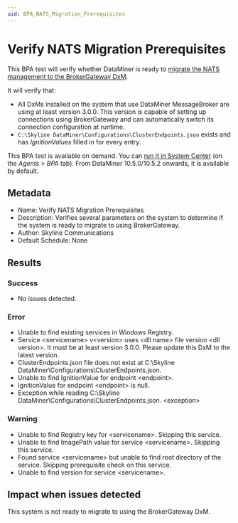 ```yaml
---
uid: BPA_NATS_Migration_Prerequisites
---
```


# Verify NATS Migration Prerequisites

This BPA test will verify whether DataMiner is ready to [migrate the NATS management to the BrokerGateway DxM](xref:BrokerGateway_Migration).

It will verify that:

- All DxMs installed on the system that use DataMiner MessageBroker are using at least version 3.0.0. This version is capable of setting up connections using BrokerGateway and can automatically switch its connection configuration at runtime.
- `C:\Skyline DataMiner\Configurations\ClusterEndpoints.json` exists and has *IgnitionValues* filled in for every entry.

This BPA test is available on demand. You can [run it in System Center](xref:Running_BPA_tests) (on the *Agents > BPA* tab). From DataMiner 10.5.0/10.5.2 onwards, it is available by default.<!-- RN 40906 -->

## Metadata

- Name: Verify NATS Migration Prerequisites
- Description: Verifies several parameters on the system to determine if the system is ready to migrate to using BrokerGateway.
- Author: Skyline Communications
- Default Schedule: None

## Results

### Success

- No issues detected.

### Error

- Unable to find existing services in Windows Registry.
- Service \<servicename\> v\<version\> uses \<dll name\> file version \<dll version\>. It must be at least version 3.0.0. Please update this DxM to the latest version.
- ClusterEndpoints.json file does not exist at C:\\Skyline DataMiner\\Configurations\\ClusterEndpoints.json.
- Unable to find IgnitionValue for endpoint \<endpoint\>.
- IgnitionValue for endpoint \<endpoint\> is null.
- Exception while reading C:\\Skyline DataMiner\\Configurations\\ClusterEndpoints.json. \<exception\>

### Warning

- Unable to find Registry key for \<servicename\>. Skipping this service.
- Unable to find ImagePath value for service \<servicename\>. Skipping this service.
- Found service \<servicename\> but unable to find root directory of the service. Skipping prerequisite check on this service.
- Unable to find version for service \<servicename\>.

## Impact when issues detected

This system is not ready to migrate to using the BrokerGateway DxM.

